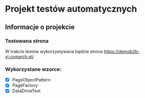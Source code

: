 # Projekt testów automatycznych 
## Informacje o projekcie
### Testowana strona
W trakcie testów wykorzystywana będzie strona https://demob2b-xl.comarch.pl/

### Wykorzystane wzorce:
 - [X] PageObjectPattern
 - [X] PageFactory
 - [X] DataDriveTest